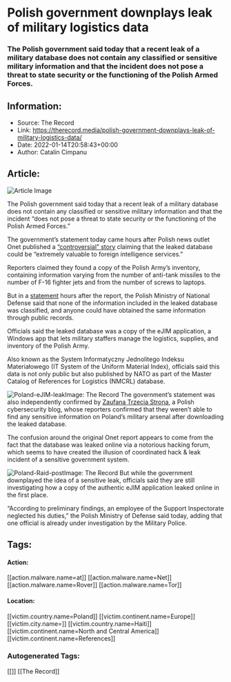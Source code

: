 # Polish government downplays leak of military logistics data
### The Polish government said today that a recent leak of a military database does not contain any classified or sensitive military information and that the incident does not pose a threat to state security or the functioning of the Polish Armed Forces.

## Information:
+ Source: The Record
+ Link: https://therecord.media/polish-government-downplays-leak-of-military-logistics-data/
+ Date: 2022-01-14T20:58:43+00:00
+ Author: Catalin Cimpanu


## Article:
![Article Image](https://therecord.media/wp-content/uploads/2022/01/army-soldiers.png)

The Polish government said today that a recent leak of a military database does not contain any classified or sensitive military information and that the incident “does not pose a threat to state security or the functioning of the Polish Armed Forces.”


The government’s statement today came hours after Polish news outlet Onet published a [“controversial” story](https://www.onet.pl/informacje/onetwiadomosci/gigantyczny-wyciek-danych-z-wojska-ponad-17-mln-pozycji-w-internecie/1mknjtf,79cfc278) claiming that the leaked database could be “extremely valuable to foreign intelligence services.”


Reporters claimed they found a copy of the Polish Army’s inventory, containing information varying from the number of anti-tank missiles to the number of F-16 fighter jets and from the number of screws to laptops.


But in a [statement](https://www.gov.pl/web/obrona-narodowa/publikacja-danych-nie-jest-zagrozeniem-dla-bezpieczenstwa-panstwa-ani-funkcjonowania-sil-zbrojnych-rp) hours after the report, the Polish Ministry of National Defense said that none of the information included in the leaked database was classified, and anyone could have obtained the same information through public records.


Officials said the leaked database was a copy of the eJIM application, a Windows app that lets military staffers manage the logistics, supplies, and inventory of the Polish Army.


Also known as the System Informatyczny Jednolitego Indeksu Materiałowego (IT System of the Uniform Material Index), officials said this data is not only public but also published by NATO as part of the Master Catalog of References for Logistics (NMCRL) database.


![Poland-eJIM-leak](https://therecord.media/wp-content/uploads/2022/01/Poland-eJIM-leak.png)Image: The Record
The government’s statement was also independently confirmed by [Zaufana Trzecia Strona](https://zaufanatrzeciastrona.pl/post/co-tak-naprawde-wycieklo-z-wojska-polskiego-analiza-ujawnionych-danych/), a Polish cybersecurity blog, whose reporters confirmed that they weren’t able to find any sensitive information on Poland’s military arsenal after downloading the leaked database.


The confusion around the original Onet report appears to come from the fact that the database was leaked online via a notorious hacking forum, which seems to have created the illusion of coordinated hack & leak incident of a sensitive government system.


![Poland-Raid-post](https://therecord.media/wp-content/uploads/2022/01/Poland-Raid-post.png)Image: The Record
But while the government downplayed the idea of a sensitive leak, officials said they are still investigating how a copy of the authentic eJIM application leaked online in the first place.


“According to preliminary findings, an employee of the Support Inspectorate neglected his duties,” the Polish Ministry of Defense said today, adding that one official is already under investigation by the Military Police.





## Tags:

#### Action:
[[action.malware.name=at]] [[action.malware.name=Net]] [[action.malware.name=Rover]] [[action.malware.name=Tor]]

#### Location:
[[victim.country.name=Poland]] [[victim.continent.name=Europe]] [[victim.city.name=]] [[victim.country.name=Haiti]] [[victim.continent.name=North and Central America]] [[victim.continent.name=References]]

### Autogenerated Tags:
[[]] [[The Record]]

